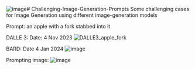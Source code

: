 ![image](https://github.com/Patchwork53/Challenging-Image-Generation-Prompts/assets/83033987/9a6d99be-f108-40a8-a0e2-2641c2a0756e)# Challenging-Image-Generation-Prompts
Some challenging cases for Image Generation using different image-generation models

Prompt: an apple with a fork stabbed into it

DALLE 3:
Date: 4 Nov 2023
![DALLE3_apple_fork](https://github.com/Patchwork53/Challenging-Image-Generation-Prompts/assets/83033987/804bfc2e-656f-4e99-9994-99c203906a20)

BARD:
Date 4 Jan 2024
![image](https://github.com/Patchwork53/Challenging-Image-Generation-Prompts/assets/83033987/5331ecf5-ac22-44c4-8c70-ca0d93a25093)

Prompting image:
![image](https://github.com/Patchwork53/Challenging-Image-Generation-Prompts/assets/83033987/5e20197d-23df-42fd-960d-7d481ffbd247)

